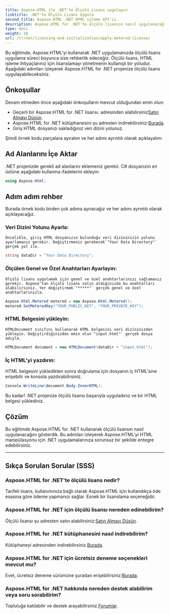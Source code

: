 ```yaml
---
title: Aspose.HTML ile .NET'te Ölçülü Lisans uygulayın
linktitle: .NET'te Ölçülü Lisans Uygula
second_title: Aspose.HTML .NET HTML işleme API'si
description: Aspose.HTML for .NET'te ölçülü lisansın nasıl uygulanacağını öğrenin. HTML manipülasyon ihtiyaçlarınızı verimli bir şekilde yönetin. Şimdi başla!
type: docs
weight: 10
url: /tr/net/licensing-and-initialization/apply-metered-license/
---
```

Bu eğitimde, Aspose.HTML'yi kullanarak .NET uygulamanızda ölçülü lisans uygulama süreci boyunca size rehberlik edeceğiz. Ölçülü lisans, HTML işleme ihtiyaçlarınız için lisanslamayı yönetmenin kullanışlı bir yoludur. Aşağıdaki adımları izleyerek Aspose.HTML for .NET projenize ölçülü lisans uygulayabileceksiniz.

## Önkoşullar

Devam etmeden önce aşağıdaki önkoşulların mevcut olduğundan emin olun:

-  Geçerli bir Aspose.HTML for .NET lisansı. adresinden alabilirsiniz[Satın Almayı Düşün](https://purchase.aspose.com/buy).
-  Aspose.HTML for .NET kütüphanesini şu adresten indirebilirsiniz:[Burada](https://releases.aspose.com/html/net/).
- Giriş HTML dosyanızı sakladığınız veri dizini yolunuz.

Şimdi örnek kodu parçalara ayıralım ve her adımı ayrıntılı olarak açıklayalım:

## Ad Alanlarını İçe Aktar

.NET projenizde gerekli ad alanlarını eklemeniz gerekir. C# dosyanızın en üstüne aşağıdaki kullanma ifadelerini ekleyin:

```csharp
using Aspose.Html;
```

## Adım adım rehber

Burada örnek kodu birden çok adıma ayıracağız ve her adımı ayrıntılı olarak açıklayacağız.

### Veri Dizini Yolunu Ayarla:

    Öncelikle, giriş HTML dosyanızın bulunduğu veri dizininizin yolunu ayarlamanız gerekir. Değiştirmeniz gerekecek`"Your Data Directory"` gerçek yol ile.

   ```csharp
   string dataDir = "Your Data Directory";
   ```

### Ölçülen Genel ve Özel Anahtarları Ayarlayın:

    Ölçülü lisans uygulamak için genel ve özel anahtarlarınızı sağlamanız gerekir. Aspose'tan ölçülü lisans satın aldığınızda bu anahtarları alabilirsiniz. Yer değiştirmek`"*****"` gerçek genel ve özel anahtarlarınızla.

   ```csharp
   Aspose.Html.Metered metered = new Aspose.Html.Metered();
   metered.SetMeteredKey("YOUR_PUBLIC_KEY", "YOUR_PRIVATE_KEY");
   ```

### HTML Belgesini yükleyin:

    HTMLDocument sınıfını kullanarak HTML belgesini veri dizininizden yükleyin. Değiştirdiğinizden emin olun`"input.html"` gerçek dosya adıyla.

   ```csharp
   HTMLDocument document = new HTMLDocument(dataDir + "input.html");
   ```

### İç HTML'yi yazdırın:

   HTML belgesini yükledikten sonra doğrulama için dosyanın iç HTML'sine erişebilir ve konsola yazdırabilirsiniz.

   ```csharp
   Console.WriteLine(document.Body.InnerHTML);
   ```

Bu kadar! .NET projenize ölçülü lisansı başarıyla uyguladınız ve bir HTML belgesi yüklediniz.

## Çözüm

Bu eğitimde Aspose.HTML for .NET kullanarak ölçülü lisansın nasıl uygulanacağını gösterdik. Bu adımları izleyerek Aspose.HTML'yi HTML manipülasyonu için .NET uygulamalarınıza sorunsuz bir şekilde entegre edebilirsiniz.

---

## Sıkça Sorulan Sorular (SSS)

### Aspose.HTML for .NET'te ölçülü lisans nedir?
Tarifeli lisans, kullanımınıza bağlı olarak Aspose.HTML için kullandıkça öde esasına göre ödeme yapmanızı sağlar. Esnek bir lisanslama seçeneğidir.

### Aspose.HTML for .NET için ölçülü lisansı nereden edinebilirim?
 Ölçülü lisansı şu adresten satın alabilirsiniz:[Satın Almayı Düşün](https://purchase.aspose.com/buy).

### Aspose.HTML for .NET kütüphanesini nasıl indirebilirim?
 Kütüphaneyi adresinden indirebilirsiniz.[Burada](https://releases.aspose.com/html/net/).

### Aspose.HTML for .NET için ücretsiz deneme seçenekleri mevcut mu?
Evet, ücretsiz deneme sürümüne şuradan erişebilirsiniz:[Burada](https://releases.aspose.com/).

### Aspose.HTML for .NET hakkında nereden destek alabilirim veya soru sorabilirim?
 Topluluğa katılabilir ve destek arayabilirsiniz.[Forumlar](https://forum.aspose.com/).